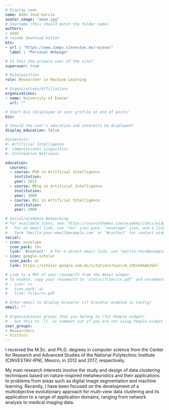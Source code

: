```yaml
---
# Display name
name: Adán José-García
avatar_image: "adan.jpg"
# Username (this should match the folder name)
authors:
- adan
# resume download button
btn:
- url : "https://www.tamps.cinvestav.mx/~ajose/"
  label : "Personal Webpage"

# Is this the primary user of the site?
superuser: true

# Role/position
role: Researcher in Machine Learning

# Organizations/Affiliations
organizations:
- name: University of Exeter
  url: ""

# Short bio (displayed in user profile at end of posts)
bio: 

# Should the user's education and interests be displayed?
display_education: false

#interests:
#- Artificial Intelligence
#- Computational Linguistics
#- Information Retrieval

education:
  courses:
  - course: PhD in Artificial Intelligence
    institution: 
    year: 2012
  - course: MEng in Artificial Intelligence
    institution: 
    year: 2009
  - course: BSc in Artificial Intelligence
    institution: 
    year: 2008

# Social/academia Networking
# For available icons, see: https://sourcethemes.com/academic/docs/widgets/#icons
#   For an email link, use "fas" icon pack, "envelope" icon, and a link in the
#   form "mailto:your-email@example.com" or "#contact" for contact widget.
social:
- icon: envelope
  icon_pack: fas
  link: '#contact'  # For a direct email link, use "mailto:test@example.org".
- icon: google-scholar
  icon_pack: ai
  link: https://scholar.google.com.mx/citations?user=H_sV5nkAAAAJ&hl

# Link to a PDF of your resume/CV from the About widget.
# To enable, copy your resume/CV to `static/files/cv.pdf` and uncomment the lines below.  
# - icon: cv
#   icon_pack: ai
#   link: files/cv.pdf

# Enter email to display Gravatar (if Gravatar enabled in Config)
email: ""
  
# Organizational groups that you belong to (for People widget)
#   Set this to `[]` or comment out if you are not using People widget.  
user_groups:
- Researchers
- Visitors
---
```


I received the M.Sc. and Ph.D. degrees in computer science from the Center for Research and Advanced Studies of the National Polytechnic Institute (CINVESTAV-IPN), Mexico, in 2012 and 2017, respectively.

My main research interests involve the study and design of data clustering techniques based on nature-inspired metaheuristics and their applications to problems from areas such as digital image segmentation and machine learning. Recently, I have been focused on the development of a multiobjective evolutionary approach for multi-view data clustering and its application to a range of application domains, ranging from network analysis to medical imaging data.
